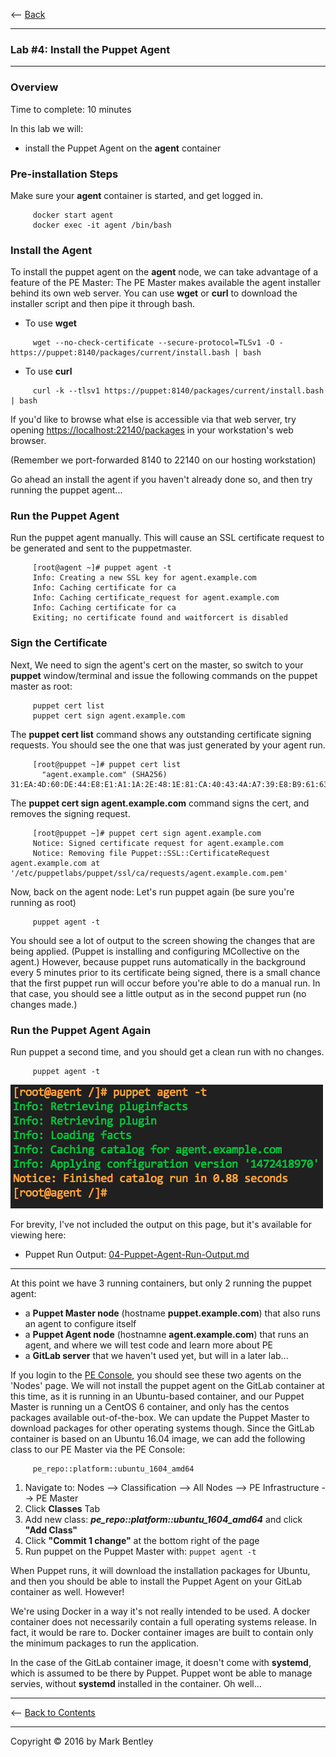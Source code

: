 <-- [Back](03-Install-Puppet-Master.md#lab-3)

---

### **Lab #4:** Install the Puppet Agent

---

### Overview ###

Time to complete:  10 minutes

In this lab we will:
-  install the Puppet Agent on the **agent** container

### Pre-installation Steps ###

Make sure your **agent** container is started, and get logged in.

```
     docker start agent
     docker exec -it agent /bin/bash
```

### Install the Agent ###

To install the puppet agent on the **agent** node, we can take advantage of
a feature of the PE Master:  The PE Master makes available the agent installer
behind its own web server.  You can use **wget** or **curl** to download the
installer script and then pipe it through bash.

* To use **wget**

```
     wget --no-check-certificate --secure-protocol=TLSv1 -O - https://puppet:8140/packages/current/install.bash | bash
```

* To use **curl**

```
     curl -k --tlsv1 https://puppet:8140/packages/current/install.bash | bash
```

If you'd like to browse what else is accessible via that web server, try
opening <https://localhost:22140/packages> in your workstation's web browser.

(Remember we port-forwarded 8140 to 22140 on our hosting workstation)

Go ahead an install the agent if you haven't already done so, and then
try running the puppet agent...

### Run the Puppet Agent ###

Run the puppet agent manually.  This will cause an SSL certificate request
to be generated and sent to the puppetmaster.

```
     [root@agent ~]# puppet agent -t
     Info: Creating a new SSL key for agent.example.com
     Info: Caching certificate for ca
     Info: Caching certificate_request for agent.example.com
     Info: Caching certificate for ca
     Exiting; no certificate found and waitforcert is disabled
```

### Sign the Certificate ###

Next, We need to sign the agent's cert on the master, so switch to your **puppet**
window/terminal and issue the following commands on the puppet master as root:

```
     puppet cert list
     puppet cert sign agent.example.com
```

The **puppet cert list** command shows any outstanding certificate signing requests.  You should see the one that was just generated by your agent run.

```
     [root@puppet ~]# puppet cert list
       "agent.example.com" (SHA256) 31:EA:4D:60:DE:44:E8:E1:A1:1A:2E:48:1E:81:CA:40:43:4A:A7:39:E8:B9:61:63:F3:0F:CF:2E:B7:CC:98:22
```

The **puppet cert sign agent.example.com** command signs the cert, and removes the signing request.

```
     [root@puppet ~]# puppet cert sign agent.example.com
     Notice: Signed certificate request for agent.example.com
     Notice: Removing file Puppet::SSL::CertificateRequest agent.example.com at '/etc/puppetlabs/puppet/ssl/ca/requests/agent.example.com.pem'
```

Now, back on the agent node:  Let's run puppet again (be sure you're running as root)

```
     puppet agent -t
```

You should see a lot of output to the screen showing the changes that are being applied.
(Puppet is installing and configuring MCollective on the agent.)
However, because puppet runs automatically in the background every 5 minutes prior to
its certificate being signed, there is a small chance that the first puppet run will
occur before you're able to do a manual run.  In that case, you should see a little output
as in the second puppet run (no changes made.)

### Run the Puppet Agent Again ###

Run puppet a second time, and you should get a clean run with no changes.

```
     puppet agent -t
```

![Puppet Agent Clean Run](images/Puppet-Agent-Clean-Run.png)

For brevity, I've not included the output on this page, but it's available for viewing
here: 

* Puppet Run Output:  [04-Puppet-Agent-Run-Output.md](04-Puppet-Agent-Run-Output.md)

---

At this point we have 3 running containers, but only 2 running the puppet agent:

- a **Puppet Master node** (hostname **puppet.example.com**) that also runs an agent to configure itself
- a **Puppet Agent node** (hostnamne **agent.example.com**) that runs an agent, and where we will test code and learn more about PE
- a **GitLab server** that we haven't used yet, but will in a later lab...

If you login to the [PE Console](https://127.0.0.1:22443/nodes), you should see these two agents on the 'Nodes' page.
We will not install the puppet agent on the GitLab container at this time, as it is running in an Ubuntu-based container,
and our Puppet Master is running un a CentOS 6 container, and only has the centos packages available out-of-the-box.
We can update the Puppet Master to download packages for other operating systems though.  Since the GitLab container
is based on an Ubuntu 16.04 image, we can add the following class to our PE Master via the PE Console:

```
     pe_repo::platform::ubuntu_1604_amd64
```

1. Navigate to:  Nodes --> Classification --> All Nodes --> PE Infrastructure --> PE Master
2. Click **Classes** Tab
3. Add new class:  ***pe_repo::platform::ubuntu_1604_amd64*** and click **"Add Class"**
4. Click **"Commit 1 change"** at the bottom right of the page
5. Run puppet on the Puppet Master with:   `puppet agent -t`

When Puppet runs, it will download the installation packages for Ubuntu, and then you should
be able to install the Puppet Agent on your GitLab container as well.  However!

We're using Docker in a way it's not really intended to be used.  A docker container does
not necessarily contain a full operating systems release.   In fact, it would be rare to.
Docker container images are built to contain only the minimum packages to run the application.

In the case of the GitLab container image, it doesn't come with **systemd**, which is 
assumed to be there by Puppet.  Puppet wont be able to manage servies, without **systemd**
installed in the container.  Oh well...

---

<-- [Back to Contents](/README.md)

---

Copyright © 2016 by Mark Bentley

